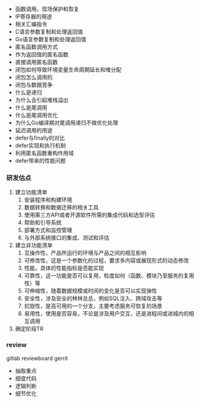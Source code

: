 - 函数调用，现场保护和恢复
- IP寄存器的用途
- 相关汇编指令
- C语言参数复制和处理返回值
- Go语言参数复制和处理返回值
- 匿名函数调用方式
- 作为返回值的匿名函数
- 直接调用匿名函数
- 闭包如何导致环境变量生命周期延长和堆分配
- 闭包怎么调用的
- 闭包与数据竞争
- 什么是递归
- 为什么会引起堆栈溢出
- 什么是尾调用
- 什么是尾调用优化
- 为什么Go编译期对尾调用递归不做优化处理
- 延迟调用的用途
- defer与finally的对比
- defer实现和执行机制
- 利用匿名函数重构作用域
- defer带来的性能问题


### 研发估点
1. 建立功能清单
   1. 安装程序和构建环境
   2. 数据转换和数据迁移的相关工具
   3. 使用第三方API或者开源软件所需的集成代码和选型评估
   4. 帮助和引导系统
   5. 部署方式和监控管理
   6. 与外部系统接口的集成、测试和评估 
2. 建立非功能清单
   1. 互操作性，产品所运行的环境与产品之间的相互影响
   2. 可修改性，这是一个参数化的过程，要求多内容或展现形式的动态修改
   3. 性能，具体的性能指标是否能实现
   4. 可靠性，这一功能是否可以复用，粒度如何（函数、模块乃至服务的复用性）等
   5. 可伸缩性，随着数据规模或时间的变化是否可以实现弹性
   6. 安全性，涉及安全的林林总总，例如SQL注入、跨域攻击等
   7. 抗毁性，是高可用的一个分支，主要考虑服务可恢复的场景
   8. 易用性，使用是否容易，不论是涉及用户交互，还是进程间或进城内的相互调用
2. 确定阶段TR

### review
gitlab
reviewboard
gerrit
- 抽取重点
- 细度代码
- 逻辑判断
- 细节优化